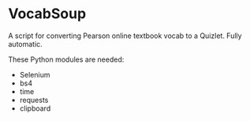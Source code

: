 # VocabSoup
A script for converting Pearson online textbook vocab to a Quizlet. Fully automatic.

These Python modules are needed:
* Selenium
* bs4
* time
* requests
* clipboard
